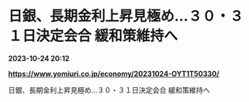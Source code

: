 # 日銀、長期金利上昇見極め…３０・３１日決定会合 緩和策維持へ

**2023-10-24 20:12**

**https://www.yomiuri.co.jp/economy/20231024-OYT1T50330/**

日銀、長期金利上昇見極め…３０・３１日決定会合 緩和策維持へ
